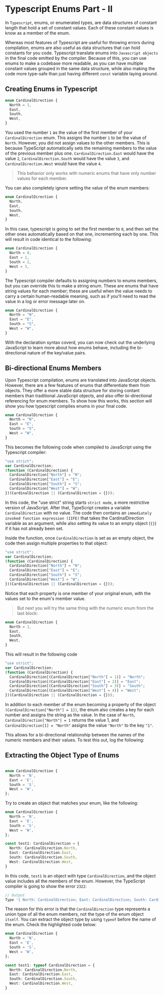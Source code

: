 # Typescript Enums Part - II

In `Typescript`, enums, or enumerated types, are data structures of constant length that hold a set of constant values. Each of these constant values is know as a member of the enum.

Whereas most features of Typescript are useful for throwing errors during compilation, enums are also useful as data structures that can hold constants for you code. Typescript translate enums into `Javascript objects` in the final code emitted by the compiler. Because of this, you can use enums to make a codebase more readable, as you can have multiple constant values grouped in the same data structure, while also making the code more type-safe than just having different `const` variable laying around.


## Creating Enums in Typescript


```typescript
enum CardinalDirection {
  North = 1,
  East,
  South,
  West,
}
```

You used the number `1` as the value of the first member of your `CardinalDirection` enum. This assigns the number `1` to be the value of `North`. However, you did not assign values to the other members. This is because TypeScript automatically sets the remaining members to the value of the previous member plus one. `CardinalDirection.East` would have the value `2`, `CardinalDirection.South` would have the value `3`, and `CardinalDirection.West` would have the value `4`.

> This behavior only works with numeric enums that have only number values for each member.

You can also completely ignore setting the value of the enum members:

```typescript
enum CardinalDirection {
  North,
  East,
  South,
  West,
}
```

In this case, typescript is going to set the first member to `0`, and then set the other ones automatically based on that one, incrementing each by one. This will result in code identical to the following:

```typescript
enum CardinalDirection {
  North = 0,
  East = 1,
  South = 2,
  West = 3,
}
```

The Typescript compiler defaults to assigning numbers to enums members, but you can override this to make a string enum. These are enums that have string values for each member; these are useful when the value needs to carry a certain human-readable meaning, such as if you'll need to read the value in a log or error message later on.

```typescript
enum CardinalDirection {
  North = "N",
  East = "E",
  South = "S",
  West = "W",
}
```

With the declaration syntax coverd, you can now check out the underlying JavaScript to learn more about how enums behave, including the bi-directional nature of the key/value pairs.


## Bi-directional Enums Members


Upon Typescript compilation, enums are translated into JavaScript objects. However, there are a few features of enums that differentiate them from objects. They offer a more stable data structure for storing contant members than traditional JavaScript objects, and also offer bi-directional referencing for enum members. To show how this works, this section will show you how typescript complies enums in your final code.

```typescript
enum CardinalDirection {
  North = "N",
  East = "E",
  South = "S",
  West = "W",
}
```

This becomes the following code when compiled to JavaScript using the Typescript compiler:

```javascript
"use strict";
var CardinalDirection;
(function (CardinalDirection) {
  CardinalDirection["North"] = "N";
  CardinalDirection["East"] = "E";
  CardinalDirection["South"] = "S";
  CardinalDirection["West"] = "W";
})(CardinalDirection || (CardinalDirection = {}));
```

In this code, the "use strict" string starts `strict mode`, a more restrictive version of JavaScript. After that, TypeScript creates a variable `CardinalDirection` with no value. The code then contains an `immediately invoked function expression (IIFE)` that takes the CardinalDirection variable as an argument, while also setting its value to an empty object (`{}`) if it has not already been set.

Inside the function, once `CardinalDirection` is set as an empty object, the code then assign multiple properties to that object:

```javascript
"use strict";
var CardinalDirection;
(function (CardinalDirection) {
  CardinalDirection["North"] = "N";
  CardinalDirection["East"] = "E";
  CardinalDirection["South"] = "S";
  CardinalDirection["West"] = "W";
})(CardinalDirection || (CardinalDirection = {}));
```

Notice that each property is one member of your original enum, with the values set to the enum's member value.

> But next you will try the same thing with the numeric enum from the last block:

```typescript
enum CardinalDirection {
  North = 1,
  East,
  South,
  West,
}
```

This will result in the following code

```javascript
"use strict";
var CardinalDirection;
(function (CardinalDirection) {
  CardinalDirection[(CardinalDirection["North"] = 1)] = "North";
  CardinalDirection[(CardinalDirection["East"] = 2)] = "East";
  CardinalDirection[(CardinalDirection["South"] = 3)] = "South";
  CardinalDirection[(CardinalDirection["West"] = 4)] = "West";
})(CardinalDirection || (CardinalDirection = {}));
```

In addition to each member of the enum becoming a property of the object ```(CardinalDirection["North"] = 1])```, the enum also creates a key for each number and assigns the string as the value. In the case of ```North```, ```CardinalDirection["North"] = 1``` returns the value 1, and ```CardinalDirection[1] = "North"``` assigns the value ```"North"``` to the key ```"1"```.

This allows for a bi-directional relationship between the names of the numeric members and their values. To test this out, log the following:


## Extracting the Object Type of Enums


```typescript

enum CardinalDirection {
  North = 'N',
  East = 'E',
  South = 'S',
  West = 'W',
};

```

Try to create an object that matches your enum, like the following:

```typescript
enum CardinalDirection {
  North = 'N',
  East = 'E',
  South = 'S',
  West = 'W',
};

const test1: CardinalDirection = {
  North: CardinalDirection.North,
  East: CardinalDirection.East,
  South: CardinalDirection.South,
  West: CardinalDirection.West,
}
```

In this code, ```test1``` is an object with type ```CardinalDirection```, and the object value includes all the members of the enum. However, the TypeScript compiler is going to show the error ```2322```:

```ts
// Output
Type '{ North: CardinalDirection; East: CardinalDirection; South: CardinalDirection; West: CardinalDirection; }' is not assignable to type 'CardinalDirection'.
```

The reason for this error is that the ```CardinalDirection``` type represents a union type of all the enum members, not the type of the enum object ```itself```. You can extract the object type by using ```typeof``` before the name of the enum. Check the highlighted code below:

```ts
enum CardinalDirection {
  North = 'N',
  East = 'E',
  South = 'S',
  West = 'W',
};

const test1: typeof CardinalDirection = {
  North: CardinalDirection.North,
  East: CardinalDirection.East,
  South: CardinalDirection.South,
  West: CardinalDirection.West,
}
```
